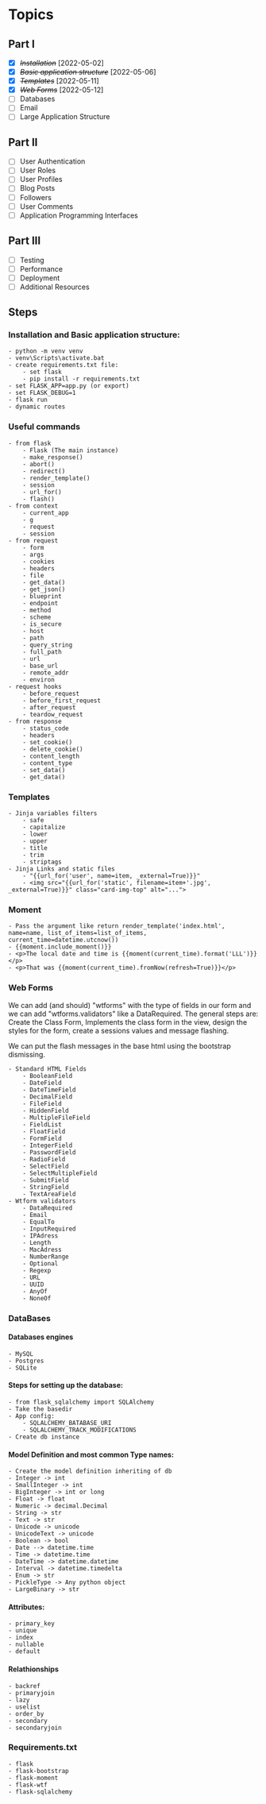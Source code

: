 # Topics

## Part I

- [x] ~~*Installation*~~ [2022-05-02]
- [x] ~~*Basic application structure*~~ [2022-05-06]
- [x] ~~*Templates*~~ [2022-05-11]
- [x] ~~*Web Forms*~~ [2022-05-12]
- [ ] Databases
- [ ] Email
- [ ] Large Application Structure

## Part II

- [ ] User Authentication
- [ ] User Roles
- [ ] User Profiles
- [ ] Blog Posts
- [ ] Followers
- [ ] User Comments
- [ ] Application Programming Interfaces

## Part III

- [ ] Testing
- [ ] Performance
- [ ] Deployment
- [ ] Additional Resources

## Steps

### Installation and Basic application structure:
    - python -m venv venv
    - venv\Scripts\activate.bat
    - create requirements.txt file:
        - set flask
        - pip install -r requirements.txt
    - set FLASK_APP=app.py (or export)
    - set FLASK_DEBUG=1
    - flask run
    - dynamic routes

### Useful commands
    - from flask
        - Flask (The main instance)
        - make_response()
        - abort()
        - redirect()
        - render_template()
        - session
        - url_for()
        - flash()
    - from context
        - current_app
        - g
        - request
        - session
    - from request
        - form
        - args
        - cookies
        - headers
        - file
        - get_data()
        - get_json()
        - blueprint
        - endpoint
        - method
        - scheme
        - is_secure
        - host
        - path
        - query_string
        - full_path
        - url
        - base_url
        - remote_addr
        - environ
    - request hooks
        - before_request
        - before_first_request
        - after_request
        - teardow_request
    - from response
        - status_code
        - headers
        - set_cookie()
        - delete_cookie()
        - content_length
        - content_type
        - set_data()
        - get_data()
### Templates
    - Jinja variables filters
        - safe
        - capitalize
        - lower
        - upper
        - title
        - trim
        - striptags
    - Jinja Links and static files
        - "{{url_for('user', name=item, _external=True)}}"
        - <img src="{{url_for('static', filename=item+'.jpg', _external=True)}}" class="card-img-top" alt="...">

### Moment 
    - Pass the argument like return render_template('index.html', name=name, list_of_items=list_of_items, current_time=datetime.utcnow())
    - {{moment.include_moment()}}
    - <p>The local date and time is {{moment(current_time).format('LLL')}}</p>
    - <p>That was {{moment(current_time).fromNow(refresh=True)}}</p>

### Web Forms

We can add (and should) "wtforms" with the type of fields in our form and we can add "wtforms.validators" like a DataRequired. The general steps are: Create the Class Form, Implements the class form in the view, design the styles for the form, create a sessions values and message flashing.

We can put the flash messages in the base html using the bootstrap dismissing. 

    - Standard HTML Fields
        - BooleanField
        - DateField
        - DateTimeField
        - DecimalField
        - FileField
        - HiddenField
        - MultipleFileField
        - FieldList
        - FloatField
        - FormField
        - IntegerField
        - PasswordField
        - RadioField
        - SelectField
        - SelectMultipleField
        - SubmitField
        - StringField
        - TextAreaField
    - Wtform validators
        - DataRequired
        - Email
        - EqualTo
        - InputRequired
        - IPAdress
        - Length
        - MacAdress
        - NumberRange
        - Optional
        - Regexp
        - URL
        - UUID
        - AnyOf
        - NoneOf

### DataBases
#### Databases engines

    - MySQL
    - Postgres
    - SQLite

#### Steps for setting up the database:

    - from flask_sqlalchemy import SQLAlchemy
    - Take the basedir 
    - App config:
        - SQLALCHEMY_BATABASE_URI
        - SQLALCHEMY_TRACK_MODIFICATIONS
    - Create db instance 

#### Model Definition and most common Type names:

    - Create the model definition inheriting of db
    - Integer -> int
    - SmallInteger -> int
    - BigInteger -> int or long
    - Float -> float
    - Numeric -> decimal.Decimal
    - String -> str
    - Text -> str
    - Unicode -> unicode
    - UnicodeText -> unicode
    - Boolean -> bool
    - Date --> datetime.time
    - Time -> datetime.time
    - DateTime -> datetime.datetime
    - Interval -> datetime.timedelta
    - Enum -> str
    - PickleType -> Any python object
    - LargeBinary -> str

#### Attributes: 

    - primary_key
    - unique
    - index 
    - nullable
    - default

#### Relathionships

    - backref
    - primaryjoin
    - lazy
    - uselist
    - order_by
    - secondary
    - secondaryjoin

### Requirements.txt
    - flask
    - flask-bootstrap
    - flask-moment
    - flask-wtf
    - flask-sqlalchemy